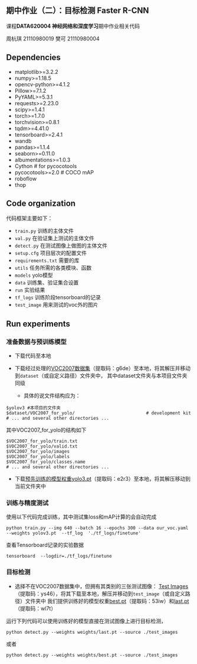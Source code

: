 ## 期中作业（二）：目标检测 Faster R-CNN
课程**DATA620004 神经网络和深度学习**期中作业相关代码

周杭琪 21110980019
樊可 21110980004


## Dependencies
* matplotlib>=3.2.2
* numpy>=1.18.5
* opencv-python>=4.1.2
* Pillow>=7.1.2
* PyYAML>=5.3.1
* requests>=2.23.0
* scipy>=1.4.1
* torch>=1.7.0
* torchvision>=0.8.1
* tqdm>=4.41.0
* tensorboard>=2.4.1
* wandb
* pandas>=1.1.4
* seaborn>=0.11.0
*  albumentations>=1.0.3
*  Cython  # for pycocotools 
*  pycocotools>=2.0  # COCO mAP
* roboflow
* thop 

## Code organization
代码框架主要如下：

* `train.py` 训练的主体文件
* `val.py` 在验证集上测试的主体文件
* `detect.py` 在测试图像上做图的主体文件
* `setup.cfg` 项目层次的配置文件
* `requirements.txt` 需要的库
* `utils` 任务所需的各类模块、函数
* `models` yolo模型
* `data` 训练集、验证集合设置
* `run` 实验结果
* `tf_logs` 训练阶段tensorboard的记录
* `test_image` 用来测试的voc外的图片



## Run experiments
### 准备数据与预训练模型
* 下载代码至本地 

* 下载经过处理的[VOC2007数据集](https://pan.baidu.com/s/1kkbxDSHPTT9Yh2ECX3qRVA)（提取码：g6de）至本地，将其解压并移动到`dataset`（或自定义路径）文件夹中， 其中dataset文件夹与本项目文件夹同级
    * 具体的说文件结构应为：
```
$yolov3 #本项目的文件夹
$dataset/VOC2007_for_yolo/                           # development kit
# ... and several other directories ...
```
其中VOC2007_for_yolo的结构如下
```
$VOC2007_for_yolo/train.txt
$VOC2007_for_yolo/valid.txt
$VOC2007_for_yolo/images
$VOC2007_for_yolo/labels
$VOC2007_for_yolo/classes.name
# ... and several other directories ...
```
* 下载[预先训练的模型权重yolo3.pt](https://pan.baidu.com/s/1HzIZ6YJvq5qBNGMgJJ1EGw)（提取码：e2r3）至本地，将其解压移动到当前文件夹中
### 训练与精度测试
使用以下代码完成训练，其中测试集loss和mAP计算的会自动完成
```
python train.py --img 640 --batch 16 --epochs 300 --data our_voc.yaml --weights yolov3.pt  --tf_log  './tf_logs/finetune'
```
查看Tensorboard记录的实验数据
```
tensorboard  --logdir=./tf_logs/finetune
```
### 目标检测
* 选择不在VOC2007数据集中，但拥有其类别的三张测试图像： [Test Images](https://pan.baidu.com/s/1qdi8z6gTiALvh7SF-_dgqg)（提取码：ys46），将其下载至本地，解压并移动到`test_image`（或自定义路径）文件夹中
我们提供训练好的模型权重[best.pt](https://pan.baidu.com/s/1aZcgFrkiU-rJGaj70lvyxw)（提取码：53iw）和[last.pt](https://pan.baidu.com/s/1WDC9SofKEt9c9g4ZMbxCYA)（提取码：wl7t）

运行下列代码可以使用训练好的模型直接在测试图像上进行目标检测，
```
python detect.py --weights weights/last.pt --source ./test_images
```
或者
```
python detect.py --weights weights/best.pt --source ./test_images
```



